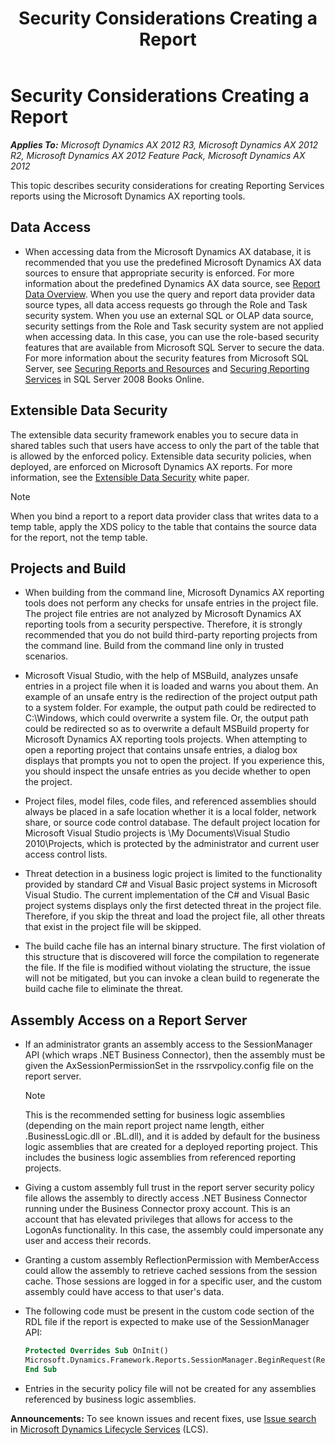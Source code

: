 ﻿---
title: Security Considerations Creating a Report
TOCTitle: Security Considerations Creating a Report
ms:assetid: 3561ba22-d9af-4333-9b95-2c066e903397
ms:mtpsurl: https://technet.microsoft.com/en-us/library/Cc596325(v=AX.60)
ms:contentKeyID: 28119339
ms.date: 04/18/2014
mtps_version: v=AX.60
dev_langs:
- vb
---

# Security Considerations Creating a Report 


_**Applies To:** Microsoft Dynamics AX 2012 R3, Microsoft Dynamics AX 2012 R2, Microsoft Dynamics AX 2012 Feature Pack, Microsoft Dynamics AX 2012_

This topic describes security considerations for creating Reporting Services reports using the Microsoft Dynamics AX reporting tools.

## Data Access

  - When accessing data from the Microsoft Dynamics AX database, it is recommended that you use the predefined Microsoft Dynamics AX data sources to ensure that appropriate security is enforced. For more information about the predefined Dynamics AX data source, see [Report Data Overview](report-data-overview.md). When you use the query and report data provider data source types, all data access requests go through the Role and Task security system. When you use an external SQL or OLAP data source, security settings from the Role and Task security system are not applied when accessing data. In this case, you can use the role-based security features that are available from Microsoft SQL Server to secure the data. For more information about the security features from Microsoft SQL Server, see [Securing Reports and Resources](http://go.microsoft.com/fwlink/?linkid=110169) and [Securing Reporting Services](http://go.microsoft.com/fwlink/?linkid=110170) in SQL Server 2008 Books Online.

## Extensible Data Security

The extensible data security framework enables you to secure data in shared tables such that users have access to only the part of the table that is allowed by the enforced policy. Extensible data security policies, when deployed, are enforced on Microsoft Dynamics AX reports. For more information, see the [Extensible Data Security](http://go.microsoft.com/fwlink/?linkid=230460) white paper.


> [!NOTE]
> <P>When you bind a report to a report data provider class that writes data to a temp table, apply the XDS policy to the table that contains the source data for the report, not the temp table.</P>



## Projects and Build

  - When building from the command line, Microsoft Dynamics AX reporting tools does not perform any checks for unsafe entries in the project file. The project file entries are not analyzed by Microsoft Dynamics AX reporting tools from a security perspective. Therefore, it is strongly recommended that you do not build third-party reporting projects from the command line. Build from the command line only in trusted scenarios.

  - Microsoft Visual Studio, with the help of MSBuild, analyzes unsafe entries in a project file when it is loaded and warns you about them. An example of an unsafe entry is the redirection of the project output path to a system folder. For example, the output path could be redirected to C:\\Windows, which could overwrite a system file. Or, the output path could be redirected so as to overwrite a default MSBuild property for Microsoft Dynamics AX reporting tools projects. When attempting to open a reporting project that contains unsafe entries, a dialog box displays that prompts you not to open the project. If you experience this, you should inspect the unsafe entries as you decide whether to open the project.

  - Project files, model files, code files, and referenced assemblies should always be placed in a safe location whether it is a local folder, network share, or source code control database. The default project location for Microsoft Visual Studio projects is \\My Documents\\Visual Studio 2010\\Projects, which is protected by the administrator and current user access control lists.

  - Threat detection in a business logic project is limited to the functionality provided by standard C\# and Visual Basic project systems in Microsoft Visual Studio. The current implementation of the C\# and Visual Basic project systems displays only the first detected threat in the project file. Therefore, if you skip the threat and load the project file, all other threats that exist in the project file will be skipped.

  - The build cache file has an internal binary structure. The first violation of this structure that is discovered will force the compilation to regenerate the file. If the file is modified without violating the structure, the issue will not be mitigated, but you can invoke a clean build to regenerate the build cache file to eliminate the threat.

## Assembly Access on a Report Server

  - If an administrator grants an assembly access to the SessionManager API (which wraps .NET Business Connector), then the assembly must be given the AxSessionPermissionSet in the rssrvpolicy.config file on the report server.
    

    > [!NOTE]
    > <P>This is the recommended setting for business logic assemblies (depending on the main report project name length, either .BusinessLogic.dll or .BL.dll), and it is added by default for the business logic assemblies that are created for a deployed reporting project. This includes the business logic assemblies from referenced reporting projects.</P>



  - Giving a custom assembly full trust in the report server security policy file allows the assembly to directly access .NET Business Connector running under the Business Connector proxy account. This is an account that has elevated privileges that allows for access to the LogonAs functionality. In this case, the assembly could impersonate any user and access their records.

  - Granting a custom assembly ReflectionPermission with MemberAccess could allow the assembly to retrieve cached sessions from the session cache. Those sessions are logged in for a specific user, and the custom assembly could have access to that user's data.

  - The following code must be present in the custom code section of the RDL file if the report is expected to make use of the SessionManager API:
    
    ``` vb
    Protected Overrides Sub OnInit()
    Microsoft.Dynamics.Framework.Reports.SessionManager.BeginRequest(Report)
    End Sub
    ```

  - Entries in the security policy file will not be created for any assemblies referenced by business logic assemblies.

  
**Announcements:** To see known issues and recent fixes, use [Issue search](http://go.microsoft.com/fwlink/?linkid=389258) in [Microsoft Dynamics Lifecycle Services](http://go.microsoft.com/fwlink/?linkid=306505) (LCS).

